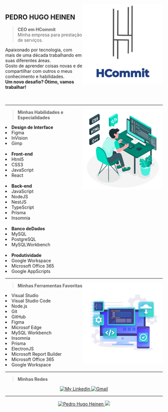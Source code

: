 <img src="https://github.com/PedroHugoHeinen/PedroHugoHeinen/blob/2306ed71b1c23231c9b3414d7f852bc51132ec23/HCommit%20-%20GitHub.png" min-width="256px" max-width="256px" width="256px" align="right" alt="HCommit" href="https://pedrohugoheinen.github.io/pedrohugoheinen/">

## **PEDRO HUGO HEINEN** <br>

> <strong>CEO em HCommit</strong> <br>
Minha empresa para prestação de serviços.

Apaixonado por tecnologia, com mais de uma década trabalhando em suas diferentes áreas. <br>
Gosto de aprender coisas novas e de compartilhar com outros o meus conhecimento e habilidades. <br>
<strong>Um novo desafio? Ótimo, vamos trabalhar!</strong> <br><br><br>

----

<img src="https://github.com/PedroHugoHeinen/PedroHugoHeinen/blob/b95395d2ca31e55a872188992f4c74e185c658d8/Devs.jpg" min-width="256px" max-width="256px" width="256px" align="right" alt="Devs">

> <strong>Minhas Habilidades e Especialidades</strong><br>
<li><strong>Design de Interface</strong></li>
<li>Figma</li>
<li>InVision</li>
<li>Gimp</li><br>

<li><strong>Front-end</strong></li>
<li>Html5</li>
<li>CSS3</li>
<li>JavaScript</li>
<li>React</li><br>

<li><strong>Back-end</strong></li>
<li>JavaScript</li>
<li>NodeJS</li>
<li>NestJS</li>
<li>TypeScript</li>
<li>Prisma</li>
<li>Insomnia</li><br>

<li><strong>Banco deDados</strong></li>
<li>MySQL</li> 
<li>PostgreSQL</li>
<li>MySQLWorkbench</li> <br>

<li><strong>Produtividade</strong></li>
<li>Google Workspace</li>
<li>Microsoft Office 365</li>
<li>Google AppScripts</li>
</p>

----

<img src="https://github.com/PedroHugoHeinen/PedroHugoHeinen/blob/537366063df641b68d82bd8bcfa701388210d151/DevTools.jpg" min-width="256px" max-width="256px" width="256px" align="right" alt="HCommit">

> <strong>Minhas Ferramentas Favoritas</strong>
  <li>Visual Studio</li>
  <li>Visual Studio Code</li>
  <li>Node.js</li>
  <li>Git</li>
  <li>GitHub</li>
  <li>Figma</li>
  <li>Microsof Edge</li>
  <li>MySQL Workbench</li>
  <li>Insomnia</li>
  <li>Prisma</li>
  <li>ElectronJS</li>
  <li>Microsoft Report Builder</li>
  <li>Microsoft Office 365</li>
  <li>Google Workspace</li>
</p>

----

> <strong>Minhas Redes</strong>
<p align="center">
    <a href="https://www.linkedin.com/in/pedrohugoheinen/">
        <img alt="My Linkedin" src="https://img.shields.io/static/v1?style=for-the-badge&logo=linkedin&label=LinkedIn&message=pedrohugoheinen&color=214083">
    </a>
    <a href="mailto:pedro.hugo.heinen@gmail.com">
        <img alt="Gmail" src="https://img.shields.io/static/v1?style=for-the-badge&logo=gmail&label=Gmail&message=pedro.hugo.heinen@gmail.com&color=214083">
    </a>
</p>

----

<p align="center">
  <a href="https://github.com/PedroHugoHeinen/">
    <img height="180em" alt="Pedro Hugo Heinen" src="https://github-readme-stats.vercel.app/api?username=PedroHugoHeinen&show_icons=true&bg_color=DEG,555555,214083&theme=react" style="max-width:100%;">
    <img height="180em" src="https://github-readme-stats.vercel.app/api/top-langs/?username=PedroHugoHeinen&layout=compact&theme=react&line_height=27&bg_color=DEG,555555,214083" style="max-width:100%;">
  </a>
</p>
